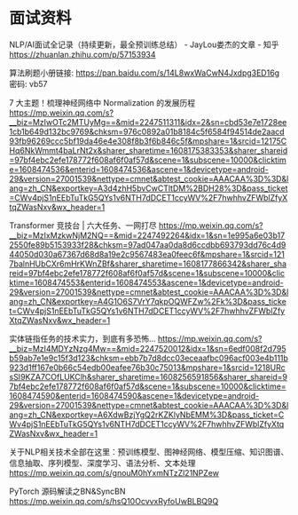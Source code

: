 # 面试资料

NLP/AI面试全记录（持续更新，最全预训练总结） - JayLou娄杰的文章 - 知乎 https://zhuanlan.zhihu.com/p/57153934

算法刷题小册链接: https://pan.baidu.com/s/14L8wxWaCwN4Jxdpg3ED16g  密码: vb57

7 大主题！梳理神经网络中 Normalization 的发展历程
https://mp.weixin.qq.com/s?__biz=MzIwOTc2MTUyMg==&mid=2247511311&idx=2&sn=cbd53e7e1728ee1cb1b649d132bc9769&chksm=976c0892a01b8184c5f6584f94514de2aacd93fb96269ccc5bf19da46e4e308f8b3f6b846c5f&mpshare=1&srcid=12175CHq6NkWmmt4baLrNt2x&sharer_sharetime=1608175383353&sharer_shareid=97bf4ebc2efe178772f608af6f0af57d&scene=1&subscene=10000&clicktime=1608474536&enterid=1608474536&ascene=1&devicetype=android-29&version=27001539&nettype=cmnet&abtest_cookie=AAACAA%3D%3D&lang=zh_CN&exportkey=A3d4zhH5bvCwCTltDM%2BDH28%3D&pass_ticket=CWv4pjS1nEEbTuTkG5QYs1v6NTH7dDCET1ccyWV%2F7hwhhvZFWblZfyXtqZWasNxv&wx_header=1

Transformer 竞技台 | 六大任务、一网打尽
https://mp.weixin.qq.com/s?__biz=MzIxMzkwNjM2NQ==&mid=2247492264&idx=1&sn=1e995a6e03b172550fe89b5153933f28&chksm=97ad047aa0da8d6ccdbb693793dd76c4d944050d030a67367d68d8a19e2c9567483ea0feec6f&mpshare=1&srcid=1217balnHUbCXr6mHrKWnZBf&sharer_sharetime=1608177866342&sharer_shareid=97bf4ebc2efe178772f608af6f0af57d&scene=1&subscene=10000&clicktime=1608474553&enterid=1608474553&ascene=1&devicetype=android-29&version=27001539&nettype=cmnet&abtest_cookie=AAACAA%3D%3D&lang=zh_CN&exportkey=A4G1O6S7VrY7qkpOQWFZw%2Fk%3D&pass_ticket=CWv4pjS1nEEbTuTkG5QYs1v6NTH7dDCET1ccyWV%2F7hwhhvZFWblZfyXtqZWasNxv&wx_header=1

实体链指任务的技术实力，到底有多恐怖...
https://mp.weixin.qq.com/s?__biz=MzI4MDYzNzg4Mw==&mid=2247520012&idx=1&sn=6edf008f2d795b59ab7e1e9c15f3d123&chksm=ebb7b7d8dcc03eceaafbc096acf003e4b111b923d1ff167e0b66c54edb00eafee76b30c75013&mpshare=1&srcid=1218URcsSI9KZA7COfLUKClh&sharer_sharetime=1608256591856&sharer_shareid=97bf4ebc2efe178772f608af6f0af57d&scene=1&subscene=10000&clicktime=1608474590&enterid=1608474590&ascene=1&devicetype=android-29&version=27001539&nettype=cmnet&abtest_cookie=AAACAA%3D%3D&lang=zh_CN&exportkey=A6XdwBzjYgQ2rKZKlyNbEMM%3D&pass_ticket=CWv4pjS1nEEbTuTkG5QYs1v6NTH7dDCET1ccyWV%2F7hwhhvZFWblZfyXtqZWasNxv&wx_header=1

关于NLP相关技术全部在这里：预训练模型、图神经网络、模型压缩、知识图谱、信息抽取、序列模型、深度学习、语法分析、文本处理
https://mp.weixin.qq.com/s/gnouM0hYxmNTzZl21NPZew

PyTorch 源码解读之BN&SyncBN
https://mp.weixin.qq.com/s/hsQ10OcvvxRyfoUwBLBQ9Q

